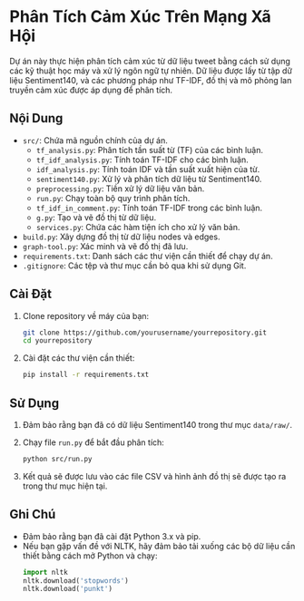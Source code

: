 # Phân Tích Cảm Xúc Trên Mạng Xã Hội

Dự án này thực hiện phân tích cảm xúc từ dữ liệu tweet bằng cách sử dụng các kỹ thuật học máy và xử lý ngôn ngữ tự nhiên. Dữ liệu được lấy từ tập dữ liệu Sentiment140, và các phương pháp như TF-IDF, đồ thị và mô phỏng lan truyền cảm xúc được áp dụng để phân tích.

## Nội Dung

- `src/`: Chứa mã nguồn chính của dự án.
  - `tf_analysis.py`: Phân tích tần suất từ (TF) của các bình luận.
  - `tf_idf_analysis.py`: Tính toán TF-IDF cho các bình luận.
  - `idf_analysis.py`: Tính toán IDF và tần suất xuất hiện của từ.
  - `sentiment140.py`: Xử lý và phân tích dữ liệu từ Sentiment140.
  - `preprocessing.py`: Tiền xử lý dữ liệu văn bản.
  - `run.py`: Chạy toàn bộ quy trình phân tích.
  - `tf_idf_in_comment.py`: Tính toán TF-IDF trong các bình luận.
  - `g.py`: Tạo và vẽ đồ thị từ dữ liệu.
  - `services.py`: Chứa các hàm tiện ích cho xử lý văn bản.
- `build.py`: Xây dựng đồ thị từ dữ liệu nodes và edges.
- `graph-tool.py`: Xác minh và vẽ đồ thị đã lưu.
- `requirements.txt`: Danh sách các thư viện cần thiết để chạy dự án.
- `.gitignore`: Các tệp và thư mục cần bỏ qua khi sử dụng Git.

## Cài Đặt

1. Clone repository về máy của bạn:
   ```bash
   git clone https://github.com/yourusername/yourrepository.git
   cd yourrepository
   ```

2. Cài đặt các thư viện cần thiết:
   ```bash
   pip install -r requirements.txt
   ```

## Sử Dụng

1. Đảm bảo rằng bạn đã có dữ liệu Sentiment140 trong thư mục `data/raw/`.
2. Chạy file `run.py` để bắt đầu phân tích:
   ```bash
   python src/run.py
   ```

3. Kết quả sẽ được lưu vào các file CSV và hình ảnh đồ thị sẽ được tạo ra trong thư mục hiện tại.

## Ghi Chú

- Đảm bảo rằng bạn đã cài đặt Python 3.x và pip.
- Nếu bạn gặp vấn đề với NLTK, hãy đảm bảo tải xuống các bộ dữ liệu cần thiết bằng cách mở Python và chạy:
  ```python
  import nltk
  nltk.download('stopwords')
  nltk.download('punkt')
  ```
